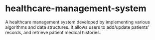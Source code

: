# healthcare-management-system
A healthcare management system developed by implementing various algorithms and data structures. It allows users to add/update patients' records, and retrieve patient medical histories.
